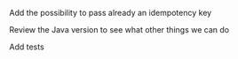 Add the possibility to pass already an idempotency key

Review the Java version to see what other things we can do

Add tests